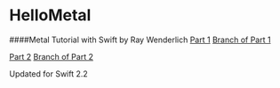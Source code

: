 # HelloMetal

####Metal Tutorial with Swift by Ray Wenderlich 
[Part 1](https://www.raywenderlich.com/77488/ios-8-metal-tutorial-swift-getting-started) [Branch of Part 1](https://github.com/rivertea/HelloMetal/tree/master)

[Part 2](https://www.raywenderlich.com/81399/ios-8-metal-tutorial-swift-moving-to-3d) [Branch of Part 2](https://github.com/rivertea/HelloMetal/tree/part_2)

Updated for Swift 2.2


